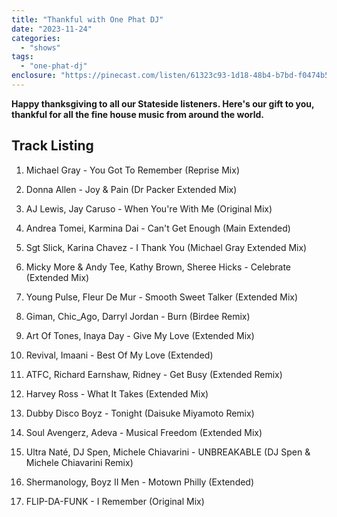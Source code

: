 ```yaml
---
title: "Thankful with One Phat DJ"
date: "2023-11-24"
categories: 
  - "shows"
tags: 
  - "one-phat-dj"
enclosure: "https://pinecast.com/listen/61323c93-1d18-48b4-b7bd-f0474b505f7e.mp3 86592490 audio/mpeg "
---
```


**Happy thanksgiving to all our Stateside listeners. Here's our gift to you, thankful for all the fine house music from around the world.**

## Track Listing

1. Michael Gray - You Got To Remember (Reprise Mix)

3. Donna Allen - Joy & Pain (Dr Packer Extended Mix)

5. AJ Lewis, Jay Caruso - When You're With Me (Original Mix)

7. Andrea Tomei, Karmina Dai - Can't Get Enough (Main Extended)

9. Sgt Slick, Karina Chavez - I Thank You (Michael Gray Extended Mix)

11. Micky More & Andy Tee, Kathy Brown, Sheree Hicks - Celebrate (Extended Mix)

13. Young Pulse, Fleur De Mur - Smooth Sweet Talker (Extended Mix)

15. Giman, Chic\_Ago, Darryl Jordan - Burn (Birdee Remix)

17. Art Of Tones, Inaya Day - Give My Love (Extended Mix)

19. Revival, Imaani - Best Of My Love (Extended)

21. ATFC, Richard Earnshaw, Ridney - Get Busy (Extended Remix)

23. Harvey Ross - What It Takes (Extended Mix)

25. Dubby Disco Boyz - Tonight (Daisuke Miyamoto Remix)

27. Soul Avengerz, Adeva - Musical Freedom (Extended Mix)

29. Ultra Naté, DJ Spen, Michele Chiavarini - UNBREAKABLE (DJ Spen & Michele Chiavarini Remix)

31. Shermanology, Boyz II Men - Motown Philly (Extended)

33. FLIP-DA-FUNK - I Remember (Original Mix)
